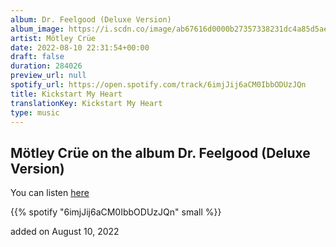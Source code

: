 ```yaml
---
album: Dr. Feelgood (Deluxe Version)
album_image: https://i.scdn.co/image/ab67616d0000b27357338231dc4a85d5aed03186
artist: Mötley Crüe
date: 2022-08-10 22:31:54+00:00
draft: false
duration: 284026
preview_url: null
spotify_url: https://open.spotify.com/track/6imjJij6aCM0IbbODUzJQn
title: Kickstart My Heart
translationKey: Kickstart My Heart
type: music
---
```


## Mötley Crüe on the album Dr. Feelgood (Deluxe Version)

You can listen [here](https://open.spotify.com/track/6imjJij6aCM0IbbODUzJQn)

{{% spotify "6imjJij6aCM0IbbODUzJQn" small %}}

added on August 10, 2022